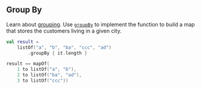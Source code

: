 ## Group By

Learn about [grouping](https://kotlinlang.org/docs/collection-grouping.html).
Use
[`groupBy`](https://kotlinlang.org/api/latest/jvm/stdlib/kotlin.collections/group-by.html)
to implement the function to build a map that stores the customers living in a given city.

```kotlin
val result = 
    listOf("a", "b", "ba", "ccc", "ad")
        .groupBy { it.length }

result == mapOf(
    1 to listOf("a", "b"),
    2 to listOf("ba", "ad"),
    3 to listOf("ccc"))
```
